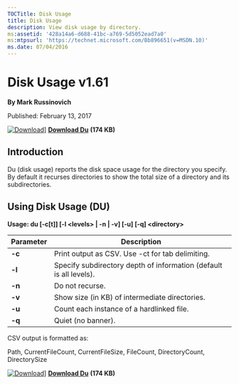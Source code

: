 ```yaml
---
TOCTitle: Disk Usage 
title: Disk Usage 
description: View disk usage by directory.
ms:assetid: '428a14a6-d688-41bc-a769-5d5052ead7a0' 
ms:mtpsurl: 'https://technet.microsoft.com/Bb896651(v=MSDN.10)' 
ms.date: 07/04/2016
---
```


Disk Usage v1.61
================

**By Mark Russinovich**

Published: February 13, 2017

[![Download](/media/landing/sysinternals/download_sm.png)](https://download.sysinternals.com/files/DU.zip)] [**Download Du**](https://download.sysinternals.com/files/DU.zip) **(174 KB)**

## Introduction

Du (disk usage) reports the disk space usage for the directory you
specify. By default it recurses directories to show the total size of a
directory and its subdirectories.

## Using Disk Usage (DU)

**Usage: du \[-c\[t\]\] \[-l &lt;levels&gt; | -n | -v\] \[-u\] \[-q\]
&lt;directory&gt;**

|Parameter  |Description  |
|---------|---------|
|  **-c** |  Print output as CSV. Use -ct for tab delimiting.|
|  **-l** |  Specify subdirectory depth of information (default is all levels).|
|  **-n** |  Do not recurse.|
|  **-v** |  Show size (in KB) of intermediate directories.|
|  **-u** |  Count each instance of a hardlinked file.|
|  **-q** |  Quiet (no banner).|

CSV output is formatted as:

Path, CurrentFileCount, CurrentFileSize, FileCount, DirectoryCount,
DirectorySize

[![Download](/media/landing/sysinternals/download_sm.png)](https://download.sysinternals.com/files/DU.zip)] [**Download Du**](https://download.sysinternals.com/files/DU.zip) **(174 KB)**
